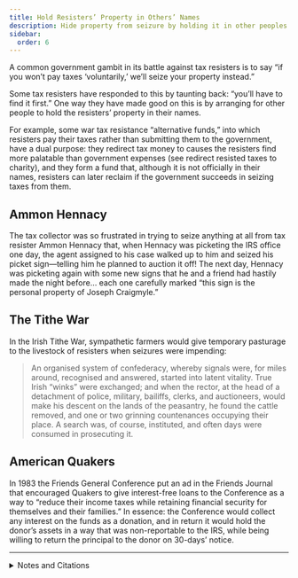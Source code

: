 ```yaml
---
title: Hold Resisters’ Property in Others’ Names
description: Hide property from seizure by holding it in other peoples’ names.
sidebar:
  order: 6
---
```

A common government gambit in its battle against tax resisters is to say “if you won’t pay taxes ‘voluntarily,’ we’ll seize your property instead.”

Some tax resisters have responded to this by taunting back: “you’ll have to find it first.”
One way they have made good on this is by arranging for other people to hold the resisters’ property in their names.

For example, some war tax resistance “alternative funds,” into which resisters pay their taxes rather than submitting them to the government, have a dual purpose: they redirect tax money to causes the resisters find more palatable than government expenses (see redirect resisted taxes to charity), and they form a fund that, although it is not officially in their names, resisters can later reclaim if the government succeeds in seizing taxes from them.

## Ammon Hennacy

The tax collector was so frustrated in trying to seize anything at all from tax resister Ammon Hennacy that, when Hennacy was picketing the IRS office one day, the agent assigned to his case walked up to him and seized his picket sign—telling him he planned to auction it off!
The next day, Hennacy was picketing again with some new signs that he and a friend had hastily made the night before… each one carefully marked “this sign is the personal property of Joseph Craigmyle.”

## The Tithe War

In the Irish Tithe War, sympathetic farmers would give temporary pasturage to the livestock of resisters when seizures were impending:

> An organised system of confederacy, whereby signals were, for miles around, recognised and answered, started into latent vitality. True Irish “winks” were exchanged; and when the rector, at the head of a detachment of police, military, bailiffs, clerks, and auctioneers, would make his descent on the lands of the peasantry, he found the cattle removed, and one or two grinning countenances occupying their place. A search was, of course, instituted, and often days were consumed in prosecuting it.

## American Quakers

In 1983 the Friends General Conference put an ad in the Friends Journal that encouraged Quakers to give interest-free loans to the Conference as a way to “reduce their income taxes while retaining financial security for themselves and their families.”
In essence: the Conference would collect any interest on the funds as a donation, and in return it would hold the donor’s assets in a way that was non-reportable to the IRS, while being willing to return the principal to the donor on 30-days’ notice.

<hr />

<details>
<summary>Notes and Citations</summary>

* Hennacy, Ammon “My First Fast and Picketing” <i>We Won’t Pay: A Tax Resistance Reader</i> (2008) p. 385
* Fitzpatrick, William John <i>The Life, Times, and Correspondence of the Right Rev. Dr. Doyle</i>, Vol. II (1862) pp. 47–48
* “Give Money Without Giving Your Money Away” (ad) <i>Friends Journal</i> 15 March 1983, p. 21

</details>
